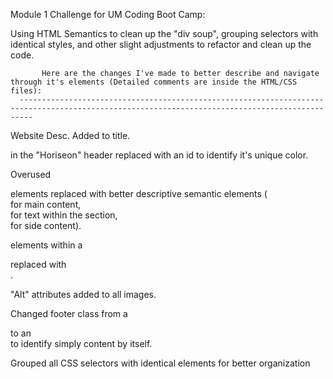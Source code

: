 Module 1 Challenge for UM Coding Boot Camp:

  Using HTML Semantics to clean up the "div soup", grouping selectors with identical styles, and other slight adjustments to refactor and clean up the code.
  
           
           
           Here are the changes I've made to better describe and navigate through it's elements (Detailed comments are inside the HTML/CSS files):
      -----------------------------------------------------------------------------------------------------------------------------------------------     

Website Desc. Added to title.

<span class> in the "Horiseon" header replaced with an id to identify it's unique color.
  
Overused <div> elements replaced with better descriptive semantic elements (<section> for main content, <article> for text within the section, <aside> for side content).
  
<p> elements within a <section> replaced with <article>.
  
"Alt" attributes added to all images.
  
Changed footer class from a <div class> to an <article id> to identify simply content by itself.
  
Grouped all CSS selectors with identical elements for better organization 
  
  
  
 
  


